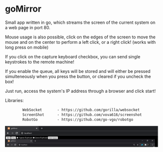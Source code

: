 # goMirror

Small app written in go, which streams the screen of the current system on 
a web page in port 80.

Mouse usage is also possible, click on the edges of the screen to move the mouse
and on the center to perform a left click, or a right click! (works with long press on mobile)

If you click on the capture keyboard checkbox, you can send single keystrokes to the 
remote machine!

If you enable the queue, all keys will be stored and will either be pressed simulteneously
when you press the button, or cleared if you uncheck the box!

Just run, access the system's IP
address through a browser and click start!

Libraries:

            WebSocket       - https://github.com/gorilla/websocket
            ScreenShot      - https://github.com/vova616/screenshot
            RobotGo         - https://github.com/go-vgo/robotgo

![Screenshot](/screenshot.png)